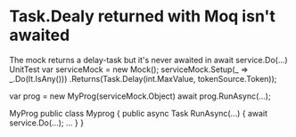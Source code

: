 
# Task.Dealy returned with Moq isn't awaited

The mock returns a delay-task but it's never awaited in await service.Do(...)
UnitTest
var serviceMock = new Mock<IService>();
serviceMock.Setup(_ => _.Do(It.IsAny<CancellationToken>()))
           .Returns(Task.Delay(int.MaxValue, tokenSource.Token));

var prog = new MyProg(serviceMock.Object)
await prog.RunAsync(...);

MyProg
public class Myprog
{
    public async Task RunAsync(...)
    {
        await service.Do(...);
        ...
    }
}


        